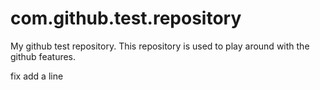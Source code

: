 com.github.test.repository
==========================

My github test repository. This repository is used to play around with the github features.

fix add a line
